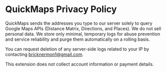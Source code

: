 # QuickMaps Privacy Policy

QuickMaps sends the addresses you type to our server solely to query Google Maps APIs
(Distance Matrix, Directions, and Places). We do not sell personal data. We store only
minimal, temporary logs for abuse prevention and service reliability and purge them
automatically on a rolling basis.

You can request deletion of any server-side logs related to your IP by contacting
<bricknermon1@gmail.com>.

This extension does not collect account information or payment details.
